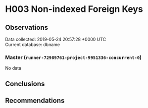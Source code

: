 # H003 Non-indexed Foreign Keys #

## Observations ##
Data collected: 2019-05-24 20:57:28 +0000 UTC  
Current database: dbname  

### Master (`runner-72989761-project-9951336-concurrent-0`) ###


No data


## Conclusions ##


## Recommendations ##

